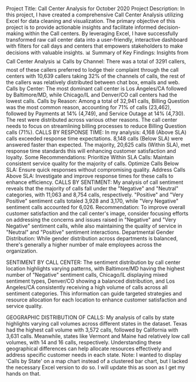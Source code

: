 Project Title: Call Center Analysis for October 2020
Project Description:
In this project, I have created a comprehensive Call Center Analysis utilizing Excel for data cleaning and visualization. The primary objective of this project is to provide actionable insights and facilitate informed decision-making within the Call centers. By leveraging Excel, I have successfully transformed raw call center data into a user-friendly, interactive dashboard with filters for call days and centers that empowers stakeholders to make decisions with valuable insights.
📊 Summary of Key Findings: Insights from Call Center Analysis 📊
Calls by Channel: There was a total of 3291 callers, most of these callers preferred to lodge their complaint through the call centers with 10,639 callers taking 32% of the channels of calls, the rest of the callers was relatively distributed between chat box, emails and web.
Calls by Center: The most dominant call center is Los Angeles/CA followed by Baltimore/MD, while Chicago/IL and Denver/CO call centers had the lowest calls.
Calls by Reason: Among a total of 32,941 calls, Billing Question was the most common reason, accounting for 71% of calls (23,462), followed by Payments at 14% (4,749), and Service Outage at 14% (4,730). The rest were distributed across various other reasons. The call center needs to focus on streamlining billing processes to reduce Billing Question calls (71%).
CALLS BY RESPONSE TIME: In my analysis: 4,168 (Above SLA) calls exceeded response time expectations. 8,148 calls (Below SLA) were answered faster than expected. The majority, 20,625 calls (Within SLA), met response time standards this will enhancing customer satisfaction and loyalty.
Some Recommendations:
Prioritize Within SLA Calls: Maintain consistent service quality for the majority of calls.
Optimize Calls Below SLA: Ensure quick responses without compromising quality.
Address Calls Above SLA: Investigate and improve response times for these calls to enhance efficiency.
CALLS BY SENTIMENT: My analysis of call sentiment reveals that the majority of calls fall under the "Negative" and "Neutral" categories, with 11,063 and 8,754 calls, respectively. "Positive" and "Very Positive" sentiment calls totaled 3,928 and 3,170, while "Very Negative" sentiment calls accounted for 6,026.
Recommendation: To improve overall customer satisfaction and the call center's image, consider focusing efforts on addressing the concerns and issues raised in "Negative" and "Very Negative" sentiment calls, while also maintaining the quality of service in "Neutral" and "Positive" sentiment interactions. Departmental Gender Distribution: While gender distribution across departments is balanced, there's generally a higher number of male employees across the organization.

SENTIMENT BY CALL CENTER: The sentiment distribution by call center location highlights varying patterns, with Baltimore/MD having the highest number of "Negative" sentiment calls, Chicago/IL displaying mixed sentiment types, Denver/CO showing a balanced distribution, and Los Angeles/CA consistently receiving a high volume of calls across all sentiment categories. 
This information can guide targeted strategies and resource allocation for each location to enhance customer satisfaction and service quality. 

GEOGRAPHIC DISTRIBUTION OF CALLS: My analysis of calls by state highlights varying call volumes across different states in the dataset. Texas had the highest call volume with 3,572 calls, followed by California with 3,631 calls. Meanwhile, states like Vermont and Maine had relatively low call volumes, with 14 and 16 calls, respectively. Understanding these geographical differences can help allocate resources effectively and address specific customer needs in each state.
Note: I wanted to display 'Calls by State' on a map chart instead of a clustered bar chart, but I lacked the necessary Excel version to do so. I will update this as soon as I get my hands on that.
